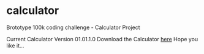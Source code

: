 # calculator
Brototype 100k coding challenge - Calculator Project

Current Calculator Version 01.01.1.0
Download the Calculator [here](https://github.com/gouthamofficial/calculator/releases)
Hope you like it...
